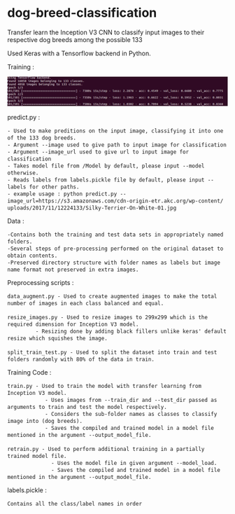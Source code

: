 # dog-breed-classification
Transfer learn the Inception V3 CNN to classify input images to their respective dog breeds among the possible 133

Used Keras with a Tensorflow backend in Python.

Training :

![image of training and validation accuracy](Train-1.png "Training and Validation accuracy")

predict.py :

	- Used to make preditions on the input image, classifying it into one of the 133 dog breeds.
	- Argument --image used to give path to input image for classification
	- Argument --image_url used to give url to input image for classification
	- Takes model file from /Model by default, please input --model otherwise.
	- Reads labels from labels.pickle file by default, please input --labels for other paths.
	- example usage : python predict.py --image_url=https://s3.amazonaws.com/cdn-origin-etr.akc.org/wp-content/
	uploads/2017/11/12224133/Silky-Terrier-On-White-01.jpg 

Data :	

	-Contains both the training and test data sets in appropriately named folders. 
	-Several steps of pre-processing performed on the original dataset to obtain contents. 
	-Preserved directory structure with folder names as labels but image name format not preserved in extra images.

Preprocessing scripts :
	
	data_augment.py - Used to create augmented images to make the total number of images in each class balanced and equal.

	resize_images.py - Used to resize images to 299x299 which is the required dimension for Inception V3 model.
			 - Resizing done by adding black fillers unlike keras' default resize which squishes the image.

	split_train_test.py - Used to split the dataset into train and test folders randomly with 80% of the data in train.


Training Code :

	train.py - Used to train the model with transfer learning from Inception V3 model.
				- Uses images from --train_dir and --test_dir passed as arguments to train and test the model respectively.
				- Considers the sub-folder names as classes to classify image into (dog breeds).
				- Saves the compiled and trained model in a model file mentioned in the argument --output_model_file.

	retrain.py - Used to perform additional training in a partially trained model file.
				  - Uses the model file in given argument --model_load.
				  - Saves the compiled and trained model in a model file mentioned in the argument --output_model_file.

  
labels.pickle :
	
	Contains all the class/label names in order 
